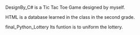 DesignBy_C# is a Tic Tac Toe Game designed by myself.

HTML is a database learned in the class in the second grade.

final_Python_Lottery Its funtion is to uniform the lottery. 
